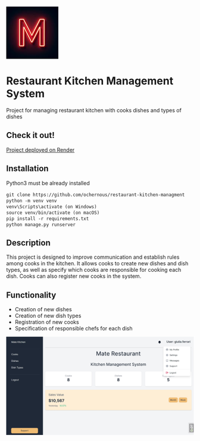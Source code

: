![](logo.jpg)

# Restaurant Kitchen Management System 

Project for managing restaurant kitchen with cooks dishes and types of dishes

## Check it out!

[Project deployed on Render](PAST_LINK_HERE)

## Installation

Python3 must be already installed

```shell
git clone https://github.com/ochernous/restaurant-kitchen-managment
python -m venv venv
venv\Scripts\activate (on Windows)
source venv/bin/activate (on macOS)
pip install -r requirements.txt
python manage.py runserver
```

## Description
This project is designed to improve communication and establish rules among cooks in the kitchen. It allows cooks to 
create new dishes and dish types, as well as specify which cooks are responsible for cooking each dish.
Cooks can also register new cooks in the system.

## Functionality
- Creation of new dishes
- Creation of new dish types
- Registration of new cooks
- Specification of responsible chefs for each dish

![Website Interface](demo.jpg)
